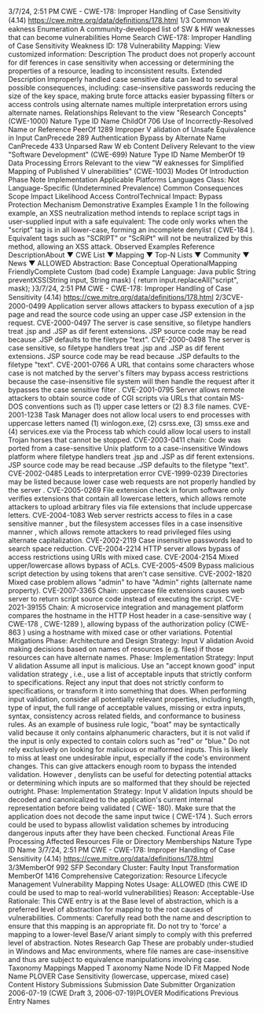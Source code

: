 3/7/24, 2:51 PM CWE - CWE-178: Improper Handling of Case Sensitivity (4.14)
https://cwe.mitre.org/data/deﬁnitions/178.html 1/3
Common W eakness Enumeration
A community-developed list of SW & HW weaknesses that can become
vulnerabilities
Home Search
CWE-178: Improper Handling of Case Sensitivity
Weakness ID: 178
Vulnerability Mapping: 
View customized information:
 Description
The product does not properly account for dif ferences in case sensitivity when accessing or determining the properties of a resource,
leading to inconsistent results.
 Extended Description
Improperly handled case sensitive data can lead to several possible consequences, including:
case-insensitive passwords reducing the size of the key space, making brute force attacks easier
bypassing filters or access controls using alternate names
multiple interpretation errors using alternate names.
 Relationships
 Relevant to the view "Research Concepts" (CWE-1000)
Nature Type ID Name
ChildOf 706 Use of Incorrectly-Resolved Name or Reference
PeerOf 1289 Improper V alidation of Unsafe Equivalence in Input
CanPrecede 289 Authentication Bypass by Alternate Name
CanPrecede 433 Unparsed Raw W eb Content Delivery
 Relevant to the view "Software Development" (CWE-699)
Nature Type ID Name
MemberOf 19 Data Processing Errors
 Relevant to the view "W eaknesses for Simplified Mapping of Published V ulnerabilities" (CWE-1003)
 Modes Of Introduction
Phase Note
Implementation
 Applicable Platforms
Languages
Class: Not Language-Specific (Undetermined Prevalence)
 Common Consequences
Scope Impact Likelihood
Access ControlTechnical Impact: Bypass Protection Mechanism
 Demonstrative Examples
Example 1
In the following example, an XSS neutralization method intends to replace script tags in user-supplied input with a safe equivalent:
The code only works when the "script" tag is in all lower-case, forming an incomplete denylist ( CWE-184 ). Equivalent tags such as
"SCRIPT" or "ScRiPt" will not be neutralized by this method, allowing an XSS attack.
 Observed Examples
Reference DescriptionAbout ▼ CWE List ▼ Mapping ▼ Top-N Lists ▼ Community ▼ News ▼
ALLOWED
Abstraction: Base
Conceptual OperationalMapping
FriendlyComplete Custom
(bad code) Example Language: Java 
public String preventXSS(String input, String mask) {
return input.replaceAll("script", mask);
}3/7/24, 2:51 PM CWE - CWE-178: Improper Handling of Case Sensitivity (4.14)
https://cwe.mitre.org/data/deﬁnitions/178.html 2/3CVE-2000-0499 Application server allows attackers to bypass execution of a jsp page and read the source code using
an upper case JSP extension in the request.
CVE-2000-0497 The server is case sensitive, so filetype handlers treat .jsp and .JSP as dif ferent extensions. JSP
source code may be read because .JSP defaults to the filetype "text".
CVE-2000-0498 The server is case sensitive, so filetype handlers treat .jsp and .JSP as dif ferent extensions. JSP
source code may be read because .JSP defaults to the filetype "text".
CVE-2001-0766 A URL that contains some characters whose case is not matched by the server's filters may bypass
access restrictions because the case-insensitive file system will then handle the request after it
bypasses the case sensitive filter .
CVE-2001-0795 Server allows remote attackers to obtain source code of CGI scripts via URLs that contain MS-DOS
conventions such as (1) upper case letters or (2) 8.3 file names.
CVE-2001-1238 Task Manager does not allow local users to end processes with uppercase letters named (1)
winlogon.exe, (2) csrss.exe, (3) smss.exe and (4) services.exe via the Process tab which could allow
local users to install Trojan horses that cannot be stopped.
CVE-2003-0411 chain: Code was ported from a case-sensitive Unix platform to a case-insensitive Windows platform
where filetype handlers treat .jsp and .JSP as dif ferent extensions. JSP source code may be read
because .JSP defaults to the filetype "text".
CVE-2002-0485 Leads to interpretation error
CVE-1999-0239 Directories may be listed because lower case web requests are not properly handled by the server .
CVE-2005-0269 File extension check in forum software only verifies extensions that contain all lowercase letters, which
allows remote attackers to upload arbitrary files via file extensions that include uppercase letters.
CVE-2004-1083 Web server restricts access to files in a case sensitive manner , but the filesystem accesses files in a
case insensitive manner , which allows remote attackers to read privileged files using alternate
capitalization.
CVE-2002-2119 Case insensitive passwords lead to search space reduction.
CVE-2004-2214 HTTP server allows bypass of access restrictions using URIs with mixed case.
CVE-2004-2154 Mixed upper/lowercase allows bypass of ACLs.
CVE-2005-4509 Bypass malicious script detection by using tokens that aren't case sensitive.
CVE-2002-1820 Mixed case problem allows "admin" to have "Admin" rights (alternate name property).
CVE-2007-3365 Chain: uppercase file extensions causes web server to return script source code instead of executing
the script.
CVE-2021-39155 Chain: A microservice integration and management platform compares the hostname in the HTTP Host
header in a case-sensitive way ( CWE-178 , CWE-1289 ), allowing bypass of the authorization policy
(CWE-863 ) using a hostname with mixed case or other variations.
 Potential Mitigations
Phase: Architecture and Design
Strategy: Input V alidation
Avoid making decisions based on names of resources (e.g. files) if those resources can have alternate names.
Phase: Implementation
Strategy: Input V alidation
Assume all input is malicious. Use an "accept known good" input validation strategy , i.e., use a list of acceptable inputs that
strictly conform to specifications. Reject any input that does not strictly conform to specifications, or transform it into something
that does.
When performing input validation, consider all potentially relevant properties, including length, type of input, the full range of
acceptable values, missing or extra inputs, syntax, consistency across related fields, and conformance to business rules. As an
example of business rule logic, "boat" may be syntactically valid because it only contains alphanumeric characters, but it is not
valid if the input is only expected to contain colors such as "red" or "blue."
Do not rely exclusively on looking for malicious or malformed inputs. This is likely to miss at least one undesirable input,
especially if the code's environment changes. This can give attackers enough room to bypass the intended validation. However ,
denylists can be useful for detecting potential attacks or determining which inputs are so malformed that they should be rejected
outright.
Phase: Implementation
Strategy: Input V alidation
Inputs should be decoded and canonicalized to the application's current internal representation before being validated ( CWE-
180). Make sure that the application does not decode the same input twice ( CWE-174 ). Such errors could be used to bypass
allowlist validation schemes by introducing dangerous inputs after they have been checked.
 Functional Areas
File Processing
 Affected Resources
File or Directory
 Memberships
Nature Type ID Name
3/7/24, 2:51 PM CWE - CWE-178: Improper Handling of Case Sensitivity (4.14)
https://cwe.mitre.org/data/deﬁnitions/178.html 3/3MemberOf 992 SFP Secondary Cluster: Faulty Input Transformation
MemberOf 1416 Comprehensive Categorization: Resource Lifecycle Management
 Vulnerability Mapping Notes
Usage: ALLOWED (this CWE ID could be used to map to real-world vulnerabilities)
Reason: Acceptable-Use
Rationale:
This CWE entry is at the Base level of abstraction, which is a preferred level of abstraction for mapping to the root causes of
vulnerabilities.
Comments:
Carefully read both the name and description to ensure that this mapping is an appropriate fit. Do not try to 'force' a mapping to a
lower-level Base/V ariant simply to comply with this preferred level of abstraction.
 Notes
Research Gap
These are probably under-studied in Windows and Mac environments, where file names are case-insensitive and thus are subject to
equivalence manipulations involving case.
 Taxonomy Mappings
Mapped T axonomy Name Node ID Fit Mapped Node Name
PLOVER Case Sensitivity (lowercase, uppercase, mixed case)
 Content History
 Submissions
Submission Date Submitter Organization
2006-07-19
(CWE Draft 3, 2006-07-19)PLOVER
 Modifications
 Previous Entry Names
